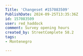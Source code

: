 ```yaml
---
Title: 'Changeset #157083509'
PublishDate: 2024-09-25T13:35:36Z
id: 157083509
user: red_haddock
comment: Survey opening hours
created_by: StreetComplete 58.2
tags:
- Montenegro

---
```

